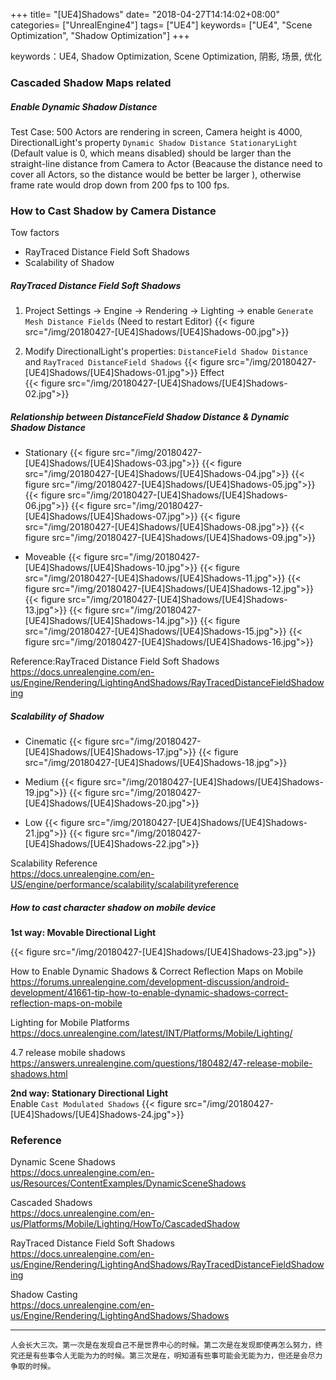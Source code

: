+++
title= "[UE4]Shadows"
date= "2018-04-27T14:14:02+08:00"
categories= ["UnrealEngine4"]
tags= ["UE4"]
keywords= ["UE4", "Scene Optimization", "Shadow Optimization"]
+++

keywords：UE4, Shadow Optimization, Scene Optimization, 阴影, 场景, 优化

### Cascaded Shadow Maps related

##### Enable Dynamic Shadow Distance

Test Case: 500 Actors are rendering in screen, Camera height is 4000, DirectionalLight's property `Dynamic Shadow Distance StationaryLight` (Default value is 0, which means disabled) should be larger than the straight-line distance from Camera to Actor (Beacause the distance need to cover all Actors, so the distance would be better be larger ), otherwise frame rate would drop down from 200 fps to 100 fps.

### How to Cast Shadow by Camera Distance

Tow factors

+ RayTraced Distance Field Soft Shadows
+ Scalability of Shadow

##### RayTraced Distance Field Soft Shadows

1. Project Settings -> Engine -> Rendering -> Lighting -> enable `Generate Mesh Distance Fields` (Need to restart Editor)
{{< figure src="/img/20180427-[UE4]Shadows/[UE4]Shadows-00.jpg">}}

2. Modify DirectionalLight's properties: `DistanceField Shadow Distance` and `RayTraced DistanceField Shadows`
{{< figure src="/img/20180427-[UE4]Shadows/[UE4]Shadows-01.jpg">}}
Effect  
{{< figure src="/img/20180427-[UE4]Shadows/[UE4]Shadows-02.jpg">}}

##### Relationship between DistanceField Shadow Distance & Dynamic Shadow Distance

+ Stationary
{{< figure src="/img/20180427-[UE4]Shadows/[UE4]Shadows-03.jpg">}}
{{< figure src="/img/20180427-[UE4]Shadows/[UE4]Shadows-04.jpg">}}
{{< figure src="/img/20180427-[UE4]Shadows/[UE4]Shadows-05.jpg">}}
{{< figure src="/img/20180427-[UE4]Shadows/[UE4]Shadows-06.jpg">}}
{{< figure src="/img/20180427-[UE4]Shadows/[UE4]Shadows-07.jpg">}}
{{< figure src="/img/20180427-[UE4]Shadows/[UE4]Shadows-08.jpg">}}
{{< figure src="/img/20180427-[UE4]Shadows/[UE4]Shadows-09.jpg">}}

+ Moveable
{{< figure src="/img/20180427-[UE4]Shadows/[UE4]Shadows-10.jpg">}}
{{< figure src="/img/20180427-[UE4]Shadows/[UE4]Shadows-11.jpg">}}
{{< figure src="/img/20180427-[UE4]Shadows/[UE4]Shadows-12.jpg">}}
{{< figure src="/img/20180427-[UE4]Shadows/[UE4]Shadows-13.jpg">}}
{{< figure src="/img/20180427-[UE4]Shadows/[UE4]Shadows-14.jpg">}}
{{< figure src="/img/20180427-[UE4]Shadows/[UE4]Shadows-15.jpg">}}
{{< figure src="/img/20180427-[UE4]Shadows/[UE4]Shadows-16.jpg">}}

Reference:RayTraced Distance Field Soft Shadows  
https://docs.unrealengine.com/en-us/Engine/Rendering/LightingAndShadows/RayTracedDistanceFieldShadowing

##### Scalability of Shadow

+ Cinematic
{{< figure src="/img/20180427-[UE4]Shadows/[UE4]Shadows-17.jpg">}}
{{< figure src="/img/20180427-[UE4]Shadows/[UE4]Shadows-18.jpg">}}

+ Medium
{{< figure src="/img/20180427-[UE4]Shadows/[UE4]Shadows-19.jpg">}}
{{< figure src="/img/20180427-[UE4]Shadows/[UE4]Shadows-20.jpg">}}

+ Low
{{< figure src="/img/20180427-[UE4]Shadows/[UE4]Shadows-21.jpg">}}
{{< figure src="/img/20180427-[UE4]Shadows/[UE4]Shadows-22.jpg">}}

Scalability Reference  
https://docs.unrealengine.com/en-US/engine/performance/scalability/scalabilityreference

##### How to cast character shadow on mobile device

**1st way: Movable Directional Light**

{{< figure src="/img/20180427-[UE4]Shadows/[UE4]Shadows-23.jpg">}}

How to Enable Dynamic Shadows & Correct Reflection Maps on Mobile  
https://forums.unrealengine.com/development-discussion/android-development/41661-tip-how-to-enable-dynamic-shadows-correct-reflection-maps-on-mobile

Lighting for Mobile Platforms  
https://docs.unrealengine.com/latest/INT/Platforms/Mobile/Lighting/

4.7 release mobile shadows  
https://answers.unrealengine.com/questions/180482/47-release-mobile-shadows.html

**2nd way: Stationary Directional Light**  
Enable `Cast Modulated Shadows`
{{< figure src="/img/20180427-[UE4]Shadows/[UE4]Shadows-24.jpg">}}


### Reference

Dynamic Scene Shadows  
https://docs.unrealengine.com/en-us/Resources/ContentExamples/DynamicSceneShadows

Cascaded Shadows  
https://docs.unrealengine.com/en-us/Platforms/Mobile/Lighting/HowTo/CascadedShadow

RayTraced Distance Field Soft Shadows  
https://docs.unrealengine.com/en-us/Engine/Rendering/LightingAndShadows/RayTracedDistanceFieldShadowing

Shadow Casting  
https://docs.unrealengine.com/en-us/Engine/Rendering/LightingAndShadows/Shadows

***
`人会长大三次。第一次是在发现自己不是世界中心的时候。第二次是在发现即使再怎么努力，终究还是有些事令人无能为力的时候。第三次是在，明知道有些事可能会无能为力，但还是会尽力争取的时候。`